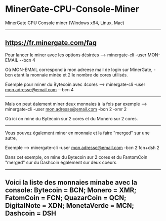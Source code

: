 # MinerGate-CPU-Console-Miner
MinerGate CPU Console miner (Windows x64, Linux, Mac)

------------------------------
https://fr.minergate.com/faq
------------------------------

Pour lancer le miner avec les options désirées -->  minergate-cli -user MON-EMAIL --bcn 4

Où MON-EMAIL correspond à mon adreese mail de login sur MinerGate, -bcn etant la monnaie minée et 2 le nombre de cores utilisés.

Exemple pour miner du Bytecoin avec 4cores -->  minergate-cli -user mon.adresse@email.com --bcn 4

----------------

Mais on peut éalement miner deux monnaies à la fois par exemple -->  minergate-cli -user mon.adresse@email.com -bcn 2 -xmr 2

Où ici on mine du Bytecoin sur 2 cores et du Monero sur 2 cores.

----------------

Vous pouvez également miner en monnaie et la faire "merged" sur une autre,

Exemple -->  minergate-cli -user mon.adresse@email.com -bcn 2 fcn+dsh 2

Dans cet exemple, on mine du Bytecoin sur 2 cores et du FantomCoin "merged" sur du Dashcoin également sur deux coeurs.


-------------------
Voici la liste des monnaies minabe avec la console:
Bytecoin    =  BCN; 
Monero      =  XMR; 
FatomCoin   =  FCN; 
QuazarCoin  =  QCN; 
DigitalNote =  XDN; 
MonetaVerde =  MCN; 
Dashcoin    =  DSH
-------------------
